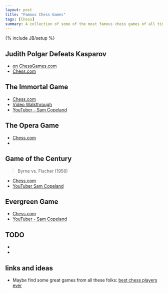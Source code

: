 ```yaml
---
layout: post
title: "Famous Chess Games"
tags: [Chess]
summary: A collection of some of the most famous chess games of all time.
---
```

{% include JB/setup %}


## Judith Polgar Defeats Kasparov

* [on ChessGames.com](https://www.chessgames.com/perl/chessgame?gid=1254283)
* [Chess.com](https://www.chess.com/players/judit-polgar#kasparov)

## The Immortal Game

* [Chess.com](https://www.chess.com/article/view/the-immortal-game)
* [Video Walkthrough](https://www.chess.com/blog/SamCopeland/the-immortal-chess-game-every-move-explained-anderssen-vs-kieseritzky-1851)
* [YouTuber - Sam Copeland](https://www.youtube.com/watch?list=PLLxl7J2LDUbhDdPXRs-UNEVnUPfNvVyAc&v=Kg9NaOQ2dr8&feature=emb_logo)

## The Opera Game

* [Chess.com](https://www.chess.com/blog/Pau/the-opera-game)
* []()

## Game of the Century

> Byrne vs. Fischer (1956) 

* [Chess.com](https://www.chess.com/article/view/game-of-the-century-chess)
* [YouTuber Sam Copeland](https://www.youtube.com/watch?v=A48B5r8dRTs)

## Evergreen Game

* [Chess.com](https://www.chess.com/terms/evergreen-game-chess)
* [YouTuber - Sam Copeland](https://www.youtube.com/watch?v=RuxLEm4jr5w&list=WL&index=68)


## TODO

* []()
* []()


## links and ideas

* Maybe find some great games from all these folks: [best chess players ever](https://www.chess.com/article/view/the-best-chess-players-over-time)

